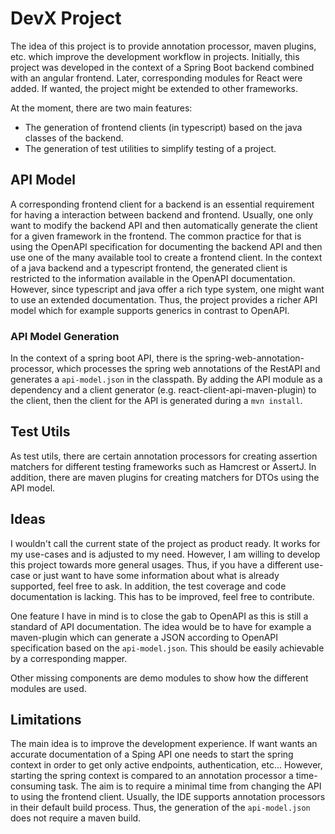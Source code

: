 # DevX Project

The idea of this project is to provide annotation processor, maven plugins, etc.
which improve the development workflow in projects.
Initially, this project was developed in the context of a Spring Boot backend
combined with an angular frontend.
Later, corresponding modules for React were added.
If wanted, the project might be extended to other frameworks.

At the moment, there are two main features:

- The generation of frontend clients (in typescript) based on the java classes of the backend.
- The generation of test utilities to simplify testing of a project.

## API Model

A corresponding frontend client for a backend is an essential requirement for having a
interaction between backend and frontend.
Usually, one only want to modify the backend API and then automatically generate
the client for a given framework in the frontend.
The common practice for that is using the OpenAPI specification for documenting the backend
API and then use one of the many available tool to create a frontend client.
In the context of a java backend and a typescript frontend, the generated client is restricted
to the information available in the OpenAPI documentation.
However, since typescript and java offer a rich type system, one might want to use an extended documentation.
Thus, the project provides a richer API model which for example supports generics in contrast to OpenAPI.

### API Model Generation

In the context of a spring boot API, there is the spring-web-annotation-processor, which processes the spring web
annotations
of the RestAPI and generates a `api-model.json` in the classpath.
By adding the API module as a dependency and a client generator (e.g. react-client-api-maven-plugin) to the client, then
the client for the API is generated during a `mvn install`.

## Test Utils

As test utils, there are certain annotation processors for creating assertion matchers for different testing frameworks
such as Hamcrest or AssertJ.
In addition, there are maven plugins for creating matchers for DTOs using the API model.

## Ideas

I wouldn't call the current state of the project as product ready.
It works for my use-cases and is adjusted to my need.
However, I am willing to develop this project towards more general usages.
Thus, if you have a different use-case or just want to have some information about what is already supported, feel free
to ask.
In addition, the test coverage and code documentation is lacking.
This has to be improved, feel free to contribute.

One feature I have in mind is to close the gab to OpenAPI as this is still a standard of API documentation.
The idea would be to have for example a maven-plugin which can generate a JSON according to OpenAPI specification
based on the `api-model.json`.
This should be easily achievable by a corresponding mapper.

Other missing components are demo modules to show how the different modules are used.

## Limitations

The main idea is to improve the development experience.
If want wants an accurate documentation of a Sping API one needs to start the spring context in order to get only
active endpoints, authentication, etc...
However, starting the spring context is compared to an annotation processor a time-consuming task.
The aim is to require a minimal time from changing the API to using the frontend client.
Usually, the IDE supports annotation processors in their default build process.
Thus, the generation of the `api-model.json` does not require a maven build.

